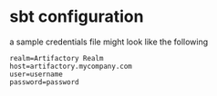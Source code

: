 # sbt configuration

a sample credentials file might look like the following

```
realm=Artifactory Realm
host=artifactory.mycompany.com
user=username
password=password
```
